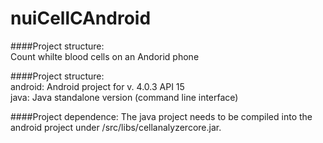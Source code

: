 nuiCellCAndroid
===============

####Project structure:  
Count whilte blood cells on an Andorid phone

####Project structure:  
android: Android project for v. 4.0.3 API 15  
java: Java standalone version (command line interface) 


####Project dependence:
The java project needs to be compiled into the android project under /src/libs/cellanalyzercore.jar.
